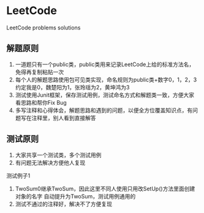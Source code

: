 # LeetCode

LeetCode problems solutions

## 解题原则

1. 一道题只有一个public类，public类用来记录LeetCode上给的标准方法名，免得再复制粘贴一次
2. 每个人的解题思路使用包可见类实现，命名规则为public类+数字0，1，2，3
  约定我是0，魏楚阳为1，张玲瑶为2，黄坤鸿为3
3. 测试使用Junit框架，保存测试用例，测试命名方式和解题类一致，方便大家看思路和帮你Fix Bug
4. 多写注释和心得体会，解题思路和遇到的问题，以便全方位覆盖知识点，有问题写在注释里，别人看到直接解答

## 测试原则

1. 大家共享一个测试类，多个测试用例
2. 有问题无法解决方便他人复现

测试例子1

1. TwoSum0继承TwoSum，因此这里不同人使用只用改SetUp()方法里面创建对象的名字
  自动提升为TwoSum，测试用例通用的
2. 测试不通过的注释好，解决不了方便复现
